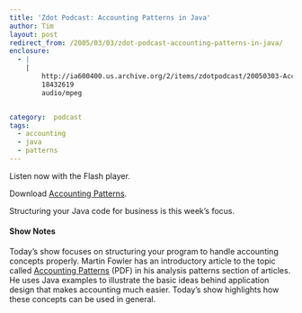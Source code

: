 ```yaml
---
title: 'Zdot Podcast: Accounting Patterns in Java'
author: Tim
layout: post
redirect_from: /2005/03/03/zdot-podcast-accounting-patterns-in-java/
enclosure:
  - |
    |
        http://ia600400.us.archive.org/2/items/zdotpodcast/20050303-AccountingPatterns.mp3
        18432619
        audio/mpeg


category:  podcast
tags:
  - accounting
  - java
  - patterns
---
```

Listen now with the Flash player.


Download [Accounting Patterns][1].

Structuring your Java code for business is this week&#8217;s focus.

#### Show Notes

Today&#8217;s show focuses on structuring your program to handle accounting concepts properly. Martin Fowler has an introductory article to the topic called [Accounting Patterns][2] (PDF) in his analysis patterns section of articles. He uses Java examples to illustrate the basic ideas behind application design that makes accounting much easier. Today&#8217;s show highlights how these concepts can be used in general.

 [1]: http://ia600400.us.archive.org/2/items/zdotpodcast/20050303-AccountingPatterns.mp3
 [2]: http://martinfowler.com/apsupp/accounting.pdf
